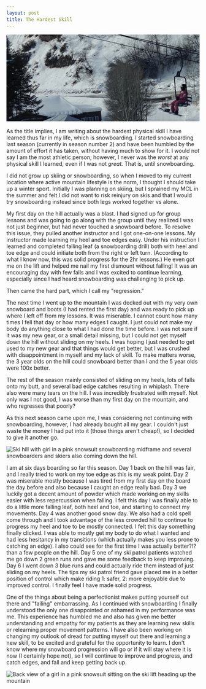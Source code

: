 ```yaml
---
layout: post
title: The Hardest Skill
---
```

![Side view of a girl in a pink snowsuit sitting on a ski lift heading up the mountain](/images/TheHardestSkill-2025/Snowboardliftside.jpg)

As the title implies, I am writing about the hardest physical skill I have learned thus far in my life, which is snowboarding.  I started snowboarding last season (currently in season number 2) and have been humbled by the amount of effort it has taken, without having much to show for it.  I would not say I am the most athletic person; however, I never was the *worst* at any physical skill I learned, even if I was not *great.*  That is, until snowboarding.  

I did not grow up skiing or snowboarding, so when I moved to my current location where active mountain lifestyle is the norm, I thought I should take up a winter sport.  Initially I was planning on skiing, but I sprained my MCL in the summer and felt I did not want to risk reinjury on skis and that I would try snowboarding instead since both legs worked together vs alone.  

My first day on the hill actually was a blast.  I had signed up for group lessons and was going to go along with the group until they realized I was not just beginner, but had never touched a snowboard before.  To resolve this issue, they pulled another instructor and I got one-on-one lessons.  My instructor made learning my heel and toe edges easy.  Under his instruction I learned and completed falling leaf (a snowboarding drill) both with heel and toe edge and could initiate both from the right or left turn.  (According to what I know now, this was solid progress for the 2hr lessons.)  He even got me on the lift and helped me nail my first dismount without falling!  It was an encouraging day with few falls and I was excited to continue learning, especially since I had heard snowboarding was challenging to pick up.

Then came the hard part, which I call my "regression."

The next time I went up to the mountain I was decked out with my very own snowboard and boots (I had rented the first day) and was ready to pick up where I left off from my lessons.  It was miserable.  I cannot count how many times I fell that day or how many edges I caught.  I just could not make my body do anything close to what I had done the time before.  I was not sure if it was my new gear, or a small detail missing, but I could not get myself down the hill without sliding on my heels.  I was hoping I just needed to get used to my new gear and that things would get better, but I was crushed with disappointment in myself and my lack of skill.  To make matters worse, the 3 year olds on the hill could snowboard better than I and the 5 year olds were 100x better.  

The rest of the season mainly consisted of sliding on my heels, lots of falls onto my butt, and several bad edge catches resulting in whiplash.  There also were many tears on the hill.  I was incredibly frustrated with myself.  Not only was I not good, I was worse than my first day on the mountain, and who regresses that poorly?

As this next season came upon me, I was considering not continuing with snowboarding, however, I had already bought all my gear. I couldn't just waste the money I had put into it (those things aren't cheap!), so I decided to give it another go.

![Ski hill with girl in a pink snowsuit snowboarding midframe and several snowboarders and skiers also coming down the hill. ](/images/TheHardestSkill-2025/Snowboard25KC.jpg)

I am at six days boarding so far this season.  Day 1 back on the hill was fair, and I really tried to work on my toe edge as this is my weak point.  Day 2 was miserable mostly because I was tired from my first day on the board the day before and also because I caught an edge really bad.  Day 3 we luckily got a decent amount of powder which made working on my skills easier with less repercussion when falling.  I felt this day I was finally able to do a little more falling leaf, both heel and toe, and starting to connect my movements.  Day 4 was another good snow day.  We also had a cold spell come through and I took advantage of the less crowded hill to continue to progress my heel and toe to be mostly connected.  I felt this day something finally clicked.  I was able to mostly get my body to do what I wanted and had less hesitancy in my transitions (which actually makes you less prone to catching an edge).  I also could see for the first time I was actually better?!? than a few people on the hill.  Day 5 one of my ski patrol patients watched me go down 2 green runs and gave me some feedback to keep improving.  Day 6 I went down 3 blue runs and could actually ride them instead of just sliding on my heels.  The tips my ski patrol friend gave placed me in a better position of control which make riding 1: safer, 2: more enjoyable due to improved control.  I finally feel I have made solid progress.

One of the things about being a perfectionist makes putting yourself out there and "failing" embarrassing.  As I continued with snowboarding I finally understood the only one disappointed or ashamed in my performance was me.  This experience has humbled me and also has given me better understanding and empathy for my patients as they are learning new skills or relearning proper movement patterns.  I have also been working on changing my outlook of dread for putting myself out there and learning a new skill, to be excited and grateful for the opportunity to learn.  I don't know where my snowboard progression will go or if it will stay where it is now (I certainly hope not), so I will continue to improve and progress, and catch edges, and fall and keep getting back up.

![Back view of a girl in a pink snowsuit sitting on the ski lift heading up the mountain](/images/TheHardestSkill-2025/Snowboardliftback.jpg)
